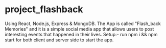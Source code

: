 # project_flashback
Using React, Node.js, Express & MongoDB.
The App is called "Flash_back Memories" and it is a simple social media app that allows users to post interesting events that happened in their lives.
Setup:- run npm i && npm start for both client and server side to start the app.

